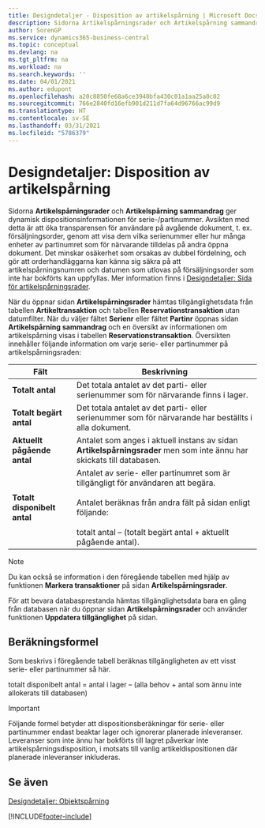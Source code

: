 ```yaml
---
title: Designdetaljer - Disposition av artikelspårning | Microsoft Docs
description: Sidorna Artikelspårningsrader och Artikelspårning sammandrag dynamisk dispositionsinformationen för serie-/partinummer. Avsikten med detta är att öka transparensen för användare på avgående dokument, t. ex. försäljningsorder, genom att visa dem vilka serienummer eller hur många enheter av partinumret som för närvarande tilldelas på andra öppna dokument.
author: SorenGP
ms.service: dynamics365-business-central
ms.topic: conceptual
ms.devlang: na
ms.tgt_pltfrm: na
ms.workload: na
ms.search.keywords: ''
ms.date: 04/01/2021
ms.author: edupont
ms.openlocfilehash: a20c8850fe68a6ce3940bfa430c01a1aa25a0c02
ms.sourcegitcommit: 766e2840fd16efb901d211d7fa64d96766ac99d9
ms.translationtype: HT
ms.contentlocale: sv-SE
ms.lasthandoff: 03/31/2021
ms.locfileid: "5786379"
---
```

# <a name="design-details-item-tracking-availability"></a>Designdetaljer: Disposition av artikelspårning
Sidorna **Artikelspårningsrader** och **Artikelspårning sammandrag** ger dynamisk dispositionsinformationen för serie-/partinummer. Avsikten med detta är att öka transparensen för användare på avgående dokument, t. ex. försäljningsorder, genom att visa dem vilka serienummer eller hur många enheter av partinumret som för närvarande tilldelas på andra öppna dokument. Det minskar osäkerhet som orsakas av dubbel fördelning, och gör att orderhandläggarna kan känna sig säkra på att artikelspårningsnumren och datumen som utlovas på försäljningsorder som inte har bokförts kan uppfyllas. Mer information finns i [Designdetaljer: Sida för artikelspårningsrader](design-details-item-tracking-lines-window.md).  

 När du öppnar sidan **Artikelspårningsrader** hämtas tillgänglighetsdata från tabellen **Artikeltransaktion** och tabellen **Reservationstransaktion** utan datumfilter. När du väljer fältet **Serienr** eller fältet **Partinr** öppnas sidan **Artikelspårning sammandrag** och en översikt av informationen om artikelspårning visas i tabellen **Reservationstransaktion**. Översikten innehåller följande information om varje serie- eller partinummer på artikelspårningsraden:  

|Fält|Beskrivning|  
|---------------------------------|---------------------------------------|  
|**Totalt antal**|Det totala antalet av det parti- eller serienummer som för närvarande finns i lager.|  
|**Totalt begärt antal**|Det totala antalet av det parti- eller serienummer som för närvarande har beställts i alla dokument.|  
|**Aktuellt pågående antal**|Antalet som anges i aktuell instans av sidan **Artikelspårningsrader** men som inte ännu har skickats till databasen.|  
|**Totalt disponibelt antal**|Antalet av serie- eller partinumret som är tillgängligt för användaren att begära.<br /><br /> Antalet beräknas från andra fält på sidan enligt följande:<br /><br /> totalt antal – (totalt begärt antal + aktuellt pågående antal).|  

> [!NOTE]  
>  Du kan också se information i den föregående tabellen med hjälp av funktionen **Markera transaktioner** på sidan **Artikelspårningsrader**.  

 För att bevara databasprestanda hämtas tillgänglighetsdata bara en gång från databasen när du öppnar sidan **Artikelspårningsrader** och använder funktionen **Uppdatera tillgänglighet** på sidan.  

## <a name="calculation-formula"></a>Beräkningsformel  
 Som beskrivs i föregående tabell beräknas tillgängligheten av ett visst serie- eller partinummer så här.  

 totalt disponibelt antal = antal i lager – (alla behov + antal som ännu inte allokerats till databasen)  

> [!IMPORTANT]  
>  Följande formel betyder att dispositionsberäkningar för serie- eller partinummer endast beaktar lager och ignorerar planerade inleveranser. Leveranser som inte ännu har bokförts till lagret påverkar inte artikelspårningsdisposition, i motsats till vanlig artikeldispositionen där planerade inleveranser inkluderas.  

## <a name="see-also"></a>Se även  
 [Designdetaljer: Objektspårning](design-details-item-tracking.md)


[!INCLUDE[footer-include](includes/footer-banner.md)]